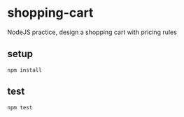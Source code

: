 # shopping-cart
NodeJS practice, design a shopping cart with pricing rules

## setup
```
npm install
```

## test
```
npm test
```
